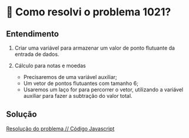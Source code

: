 # 🤔 Como resolvi o problema 1021?

## Entendimento

1. Criar uma variável para armazenar um valor de ponto flutuante da entrada de dados.

2. Cálculo para notas e moedas
    - Precisaremos de uma variável auxiliar;
    - Um vetor de pontos flutuantes com tamanho 6;
    - Usaremos um laço for para percorrer o vetor, utilizando a variável auxiliar para fazer a subtração do valor total.

## Solução

[Resolução do problema // Código Javascript](../../1021.js)
